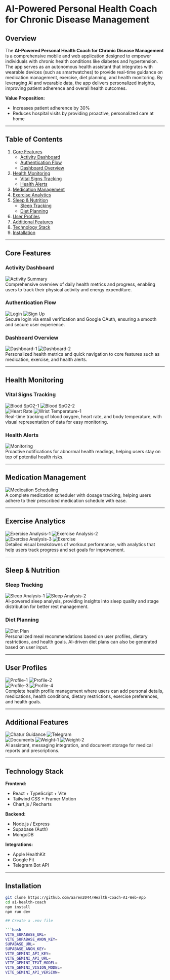 # AI-Powered Personal Health Coach for Chronic Disease Management

## Overview

The **AI-Powered Personal Health Coach for Chronic Disease Management** is a comprehensive mobile and web application designed to empower individuals with chronic health conditions like diabetes and hypertension. The app serves as an autonomous health assistant that integrates with wearable devices (such as smartwatches) to provide real-time guidance on medication management, exercise, diet planning, and health monitoring. By leveraging AI and wearable data, the app delivers personalized insights, improving patient adherence and overall health outcomes.

**Value Proposition:**  
- Increases patient adherence by 30%  
- Reduces hospital visits by providing proactive, personalized care at home

---

## Table of Contents

1. [Core Features](#core-features)  
   - [Activity Dashboard](#activity-dashboard)  
   - [Authentication Flow](#authentication-flow)  
   - [Dashboard Overview](#dashboard-overview)  
2. [Health Monitoring](#health-monitoring)  
   - [Vital Signs Tracking](#vital-signs-tracking)  
   - [Health Alerts](#health-alerts)  
3. [Medication Management](#medication-management)  
4. [Exercise Analytics](#exercise-analytics)  
5. [Sleep & Nutrition](#sleep--nutrition)  
   - [Sleep Tracking](#sleep-tracking)  
   - [Diet Planning](#diet-planning)  
6. [User Profiles](#user-profiles)  
7. [Additional Features](#additional-features)  
8. [Technology Stack](#technology-stack)  
9. [Installation](#installation)  

---

## Core Features

### Activity Dashboard
![Activity Summary](<img/Activity Summary.png>)  
Comprehensive overview of daily health metrics and progress, enabling users to track their physical activity and energy expenditure.

### Authentication Flow
![Login](<img/Login.png>) ![Sign Up](<img/Sign Up.png>)  
Secure login via email verification and Google OAuth, ensuring a smooth and secure user experience.

### Dashboard Overview
![Dashboard-1](<img/Dashboard-1.png>) ![Dashboard-2](<img/Dashboard-2.png>)  
Personalized health metrics and quick navigation to core features such as medication, exercise, and health alerts.

---

## Health Monitoring

### Vital Signs Tracking
![Blood SpO2-1](<img/Blood SpO2-1.png>) ![Blood SpO2-2](<img/Blood SpO2-2.png>)  
![Heart Rate](<img/Heart Rate.png>) ![Wrist Temperature-1](<img/Wrist Temperature-1.png>)  
Real-time tracking of blood oxygen, heart rate, and body temperature, with visual representation of data for easy monitoring.

### Health Alerts
![Monitoring](<img/Monitoring.png>)  
Proactive notifications for abnormal health readings, helping users stay on top of potential health risks.

---

## Medication Management
![Medication Scheduling](<img/Medication Scheduling.png>)  
A complete medication scheduler with dosage tracking, helping users adhere to their prescribed medication schedule with ease.

---

## Exercise Analytics
![Exercise Analysis-1](<img/Exercise Analysis-1.png>) ![Exercise Analysis-2](<img/Exercise Analysis-2.png>)  
![Exercise Analysis-3](<img/Exercise Analysis-3.png>) ![Exercise](<img/Exercise.png>)  
Detailed visual breakdowns of workout performance, with analytics that help users track progress and set goals for improvement.

---

## Sleep & Nutrition

### Sleep Tracking
![Sleep Analysis-1](<img/Sleep Analysis-1.png>) ![Sleep Analysis-2](<img/Sleep Analysis-2.png>)  
AI-powered sleep analysis, providing insights into sleep quality and stage distribution for better rest management.

### Diet Planning
![Diet Plan](<img/Diet Plan.png>)  
Personalized meal recommendations based on user profiles, dietary restrictions, and health goals. AI-driven diet plans can also be generated based on user input.

---

## User Profiles

![Profile-1](<img/Profile-1.png>) ![Profile-2](<img/Profile-2.png>)  
![Profile-3](<img/Profile-3.png>) ![Profile-4](<img/Profile-4.png>)  
Complete health profile management where users can add personal details, medications, health conditions, dietary restrictions, exercise preferences, and health goals.

---

## Additional Features

![Chatur Guidance](<img/Chatur Guidance.png>) ![Telegram](<img/Telegram.png>)  
![Documents](<img/Documents.png>) ![Weight-1](<img/Weight-1.png>) ![Weight-2](<img/Weight-2.png>)  
AI assistant, messaging integration, and document storage for medical reports and prescriptions.

---

## Technology Stack

**Frontend:**  
- React + TypeScript + Vite  
- Tailwind CSS + Framer Motion  
- Chart.js / Recharts

**Backend:**  
- Node.js / Express  
- Supabase (Auth)  
- MongoDB

**Integrations:**  
- Apple HealthKit  
- Google Fit  
- Telegram Bot API

---

## Installation

```bash
git clone https://github.com/aaren2044/Health-Coach-AI-Web-App
cd ai-health-coach
npm install
npm run dev

## Create a .env file 

```bash
VITE_SUPABASE_URL=
VITE_SUPABASE_ANON_KEY=
SUPABASE_URL=
SUPABASE_ANON_KEY=
VITE_GEMINI_API_KEY=
VITE_GEMINI_API_URL=
VITE_GEMINI_TEXT_MODEL=
VITE_GEMINI_VISION_MODEL=
VITE_GEMINI_API_VERSION=